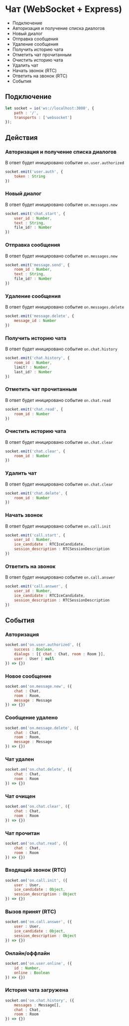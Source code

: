 # Чат (WebSocket + Express)

- Подключение
- Авторизация и получение списка диалогов
- Новый диалог
- Отправка сообщения
- Удаление сообщения
- Получить историю чата
- Отметить чат прочитанным
- Очистить историю чата
- Удалить чат
- Начать звонок (RTC)
- Ответить на звонок (RTC)
- События

## Подключение
```javascript
let socket = io('ws://localhost:3000', {
    path : '/',
    transports : ['websocket']
});
```

## Действия
### Авторизация и получение списка диалогов
В ответ будет иницировано событие ```on.user.authorized```
```javascript
socket.emit('user.auth', {
    token : String
})
```

### Новый диалог

В ответ будет иницировано событие ```on.messages.new```
```javascript
socket.emit('chat.start', {
    user_id : Number,
    text : String,
    file_id? : Number
})
```

### Отправка сообщения

В ответ будет иницировано событие ```on.messages.new```
```javascript
socket.emit('message.send', {
    room_id : Number,
    text : String,
    file_id? : Number
})
```

### Удаление сообщения

В ответ будет иницировано событие ```on.messages.delete```
```javascript
socket.emit('message.delete', {
    message_id : Number
})
```

### Получить историю чата

В ответ будет иницировано событие ```on.chat.history```
```javascript
socket.emit('chat.history', {
    room_id : Number,
    limit? : Number,
    last_id? : Number
})
```

### Отметить чат прочитанным

В ответ будет иницировано событие ```on.chat.read```
```javascript
socket.emit('chat.read', {
    room_id : Number
})
```

### Очистить историю чата

В ответ будет иницировано событие ```on.chat.clear```
```javascript
socket.emit('chat.clear', {
    room_id : Number
})
```

### Удалить чат

В ответ будет иницировано событие ```on.chat.clear```
```javascript
socket.emit('chat.delete', {
    room_id : Number
})
```

### Начать звонок

В ответ будет иницировано событие ```on.call.init```
```javascript
socket.emit('call.start', {
    user_id : Number,
    ice_candidate : RTCIceCandidate,
    session_description : RTCSessionDescription
})
```

### Ответить на звонок

В ответ будет иницировано событие ```on.call.answer```
```javascript
socket.emit('call.answer', {
    user_id : Number,
    ice_candidate : RTCIceCandidate,
    session_description : RTCSessionDescription
})
```

## События
### Авторизация
```javascript
socket.on('on.user.authorized', ({
    success : Boolean,
    dialogs : [{ chat : Chat, room : Room }],
    user : User | null
}) => {})
```
### Новое сообщение
```javascript
socket.on('on.message.new', ({
    chat : Chat,
    room : Room,
    message : Message
}) => {})
```
### Сообщение удалено
```javascript
socket.on('on.message.delete', ({
    chat : Chat,
    room : Room,
    message : Message
}) => {})
```

### Чат удален
```javascript
socket.on('on.chat.delete', ({
    chat : Chat,
    room : Room
}) => {})
```

### Чат очищен
```javascript
socket.on('on.chat.clear', ({
    chat : Chat,
    room : Room
}) => {})
```

### Чат прочитан
```javascript
socket.on('on.chat.read', ({
    chat : Chat,
    room : Room
}) => {})
```

### Входящий звонок (RTC)
```javascript
socket.on('on.call.init', ({
    user : User,
    ice_candidate : Object,
    session_description : Object
}) => {})
```

### Вызов принят (RTC)
```javascript
socket.on('on.call.answer', ({
    user : User,
    ice_candidate : Object,
    session_description : Object
}) => {})
```

### Онлайн/оффлайн
```javascript
socket.on('on.user.online', ({
    id : Number,
    online : Boolean
}) => {})
```

### История чата загружена
```javascript
socket.on('on.chat.history', ({
    messages : Message[],
    chat : Chat,
    room : Room
}) => {})
```